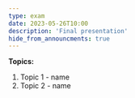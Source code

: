 ```yaml
---
type: exam
date: 2023-05-26T10:00
description: 'Final presentation'
hide_from_announcments: true
---
```

**Topics:**
1. Topic 1 - name
2. Topic 2 - name
